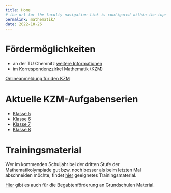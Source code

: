```yaml
---
title: Home
# the url for the faculty navigation link is configured within the topnav and must be the same as this permalink
permalink: mathematik/
date: 2022-10-26
---
```


# Fördermöglichkeiten
- an der TU Chemnitz [weitere Informationen](tuc_foerderung)
- im Korrespondenzzirkel Mathematik (KZM)
  
[Onlineanmeldung für den KZM](https://www.sachsen.schule/~bezirkskomitee/Onlineanmeldung.htm)

# Aktuelle KZM-Aufgabenserien

- [Klasse 5](https://www.sachsen.schule/~bezirkskomitee/neu/Aufgaben5Serie2.pdf)
- [Klasse 6](https://www.sachsen.schule/~bezirkskomitee/neu/Aufgaben6Serie3.pdf)
- [Klasse 7](https://www.sachsen.schule/~bezirkskomitee/neu/Aufgaben7Serie2.pdf)
- [Klasse 8](https://www.sachsen.schule/~bezirkskomitee/neu/Aufgaben8Serie3.pdf)

# Trainingsmaterial

Wer im kommenden Schuljahr bei der dritten Stufe der Mathematikolympiade gut bzw. noch besser als beim letzten Mal abschneiden möchte, findet [hier](https://www.sachsen.schule/~bezirkskomitee/MO-Vorb-Inh.htm) geeignetes Trainingsmaterial.

[Hier](https://www.sachsen.schule/~bezirkskomitee/neu/Grundschule.htm) gibt es auch für die Begabtenförderung an Grundschulen Material.
